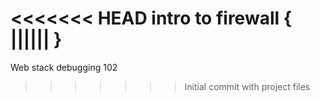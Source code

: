 <<<<<<< HEAD
intro to firewall {    ||||||   }
=======
Web stack debugging 102
>>>>>>> Initial commit with project files
